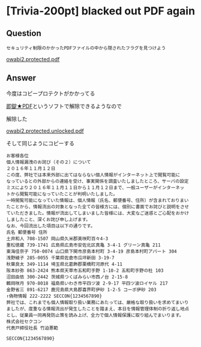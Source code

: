 # [Trivia-200pt] blacked out PDF again

## Question

```plane
セキュリティ制限のかかったPDFファイルの中から隠されたフラグを見つけよう
```

[owabi2.protected.pdf](owabi2.protected.pdf)

## Answer

今度はコピープロテクトがかかってる

[即錠★PDF](http://www.vector.co.jp/soft/dl/winnt/writing/se348886.html)というソフトで解除できるようなので

解除した

[owabi2.protected.unlocked.pdf](owabi2.protected.unlocked.pdf)

そして同じようにコピーする

```plane
お客様各位
個人情報漏洩のお詫び（その２）について
２０１６年１１月１２日
この度、弊社では本来外部に出てはならない個人情報がインターネット上で閲覧可能に
なっているとの外部からの連絡を受け、事実関係を調査いたしましたところ、サーバの設定
ミスにより２０１６年１１月１１日から１１月１２日まで、一般ユーザーがインターネッ
トから閲覧可能になっていたことが判明いたしました。
一時閲覧可能になっていた情報は、個人情報（氏名、郵便番号、住所）が含まれておりまい
たことから、情報流出の対象となった全ての皆様方には、個別に書面でお詫びと説明をさせ
ていただきました。情報が流出してしまいました皆様には、大変なご迷惑とご心配をおかけ
しましたこと、深くお詫び申し上げます。
なお、今回流出した項目は以下の通りです。
氏名 郵便番号 住所
土井和人 708-1507 岡山県久米郡美咲町百々4-3
重松徳蔵 739-1741 広島県広島市安佐北区真亀 3-4-1 グリーン真亀 211
東海佳奈子 750-0074 山口県下関市彦島本村町 3-4-19 彦島本村町アパート 304
浅野綾子 285-0055 千葉県佐倉市瓜坪新田 3-19-7
秋葉良太 349-1114 埼玉県北葛飾郡栗橋町河原代 4-11
阪本紗弥 863-2424 熊本県天草市五和町手野 1-10-2 五和町手野の杜 103
沼田由依 300-2442 茨城県つくばみらい市西ノ台 2-15-8
鶴岡咲月 970-8018 福島県いわき市平四ツ波 2-9-17 平四ツ波ロイヤル 217
金野省三 891-6217 鹿児島県大島郡喜界町伊砂 1-2-5 コーポ伊砂 203
↑偽物情報 222-2222 SECCON{1234567890}
弊社では、これまでも個人情報取り扱い業務にあたっては、厳格な取り扱いを求めてまいり
ましたが、度重なる情報流出が発生したことを踏まえ、本日を情報管理体制の折り返し地点
とし、従業員一同再発防止策を読み上げ、全力で個人情報保護に取り組んでまいります。
株式会社セクコン
代表戸締役社長 竹迫悪範
```

`SECCON{1234567890}`
